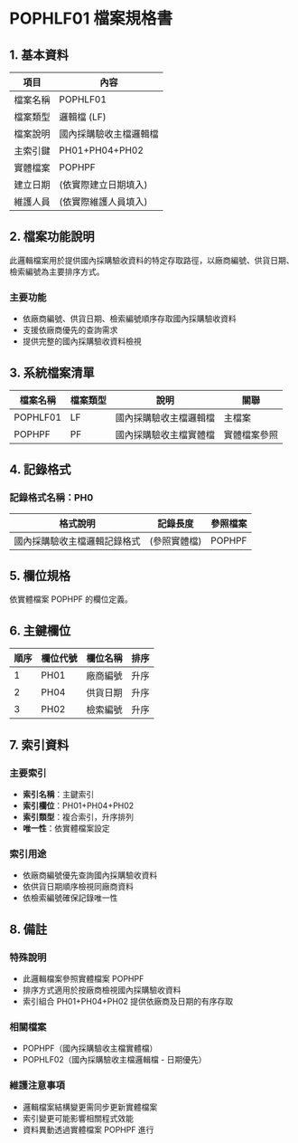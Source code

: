 # POPHLF01 檔案規格書

## 1. 基本資料

| 項目 | 內容 |
|------|------|
| 檔案名稱 | POPHLF01 |
| 檔案類型 | 邏輯檔 (LF) |
| 檔案說明 | 國內採購驗收主檔邏輯檔 |
| 主索引鍵 | PH01+PH04+PH02 |
| 實體檔案 | POPHPF |
| 建立日期 | (依實際建立日期填入) |
| 維護人員 | (依實際維護人員填入) |

## 2. 檔案功能說明

此邏輯檔案用於提供國內採購驗收資料的特定存取路徑，以廠商編號、供貨日期、檢索編號為主要排序方式。

### 主要功能
- 依廠商編號、供貨日期、檢索編號順序存取國內採購驗收資料
- 支援依廠商優先的查詢需求
- 提供完整的國內採購驗收資料檢視

## 3. 系統檔案清單

| 檔案名稱 | 檔案類型 | 說明 | 關聯 |
|----------|----------|------|------|
| POPHLF01 | LF | 國內採購驗收主檔邏輯檔 | 主檔案 |
| POPHPF | PF | 國內採購驗收主檔實體檔 | 實體檔案參照 |

## 4. 記錄格式

### 記錄格式名稱：PH0

| 格式說明 | 記錄長度 | 參照檔案 |
|----------|----------|----------|
| 國內採購驗收主檔邏輯記錄格式 | (參照實體檔) | POPHPF |

## 5. 欄位規格

依實體檔案 POPHPF 的欄位定義。

## 6. 主鍵欄位

| 順序 | 欄位代號 | 欄位名稱 | 排序 |
|------|----------|----------|------|
| 1 | PH01 | 廠商編號 | 升序 |
| 2 | PH04 | 供貨日期 | 升序 |
| 3 | PH02 | 檢索編號 | 升序 |

## 7. 索引資料

### 主要索引
- **索引名稱**：主鍵索引
- **索引欄位**：PH01+PH04+PH02
- **索引類型**：複合索引，升序排列
- **唯一性**：依實體檔案設定

### 索引用途
- 依廠商編號優先查詢國內採購驗收資料
- 依供貨日期順序檢視同廠商資料
- 依檢索編號確保記錄唯一性

## 8. 備註

### 特殊說明
- 此邏輯檔案參照實體檔案 POPHPF
- 排序方式適用於按廠商檢視國內採購驗收資料
- 索引組合 PH01+PH04+PH02 提供依廠商及日期的有序存取

### 相關檔案
- POPHPF（國內採購驗收主檔實體檔）
- POPHLF02（國內採購驗收主檔邏輯檔 - 日期優先）

### 維護注意事項
- 邏輯檔案結構變更需同步更新實體檔案
- 索引變更可能影響相關程式效能
- 資料異動透過實體檔案 POPHPF 進行 